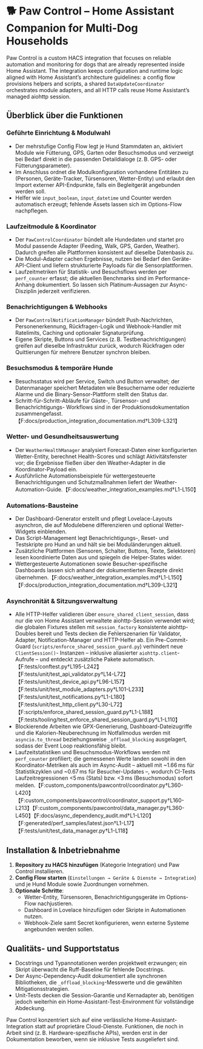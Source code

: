 # 🐕 Paw Control – Home Assistant Companion for Multi-Dog Households

Paw Control is a custom HACS integration that focuses on reliable automation
and monitoring for dogs that are already represented inside Home Assistant. The
integration keeps configuration and runtime logic aligned with Home
Assistant’s architecture guidelines: a config flow provisions helpers and
scripts, a shared `DataUpdateCoordinator` orchestrates module adapters, and all
HTTP calls reuse Home Assistant’s managed aiohttp session.

## Überblick über die Funktionen

### Geführte Einrichtung & Modulwahl
- Der mehrstufige Config Flow legt je Hund Stammdaten an, aktiviert Module wie
  Fütterung, GPS, Garten oder Besuchsmodus und verzweigt bei Bedarf direkt in
  die passenden Detaildialoge (z. B. GPS- oder Fütterungsparameter).
- Im Anschluss ordnet die Modulkonfiguration vorhandene Entitäten zu
  (Personen, Geräte-Tracker, Türsensoren, Wetter-Entity) und erlaubt den
  Import externer API-Endpunkte, falls ein Begleitgerät angebunden werden
  soll.
- Helfer wie `input_boolean`, `input_datetime` und Counter werden automatisch
  erzeugt; fehlende Assets lassen sich im Options-Flow nachpflegen.

### Laufzeitmodule & Koordinator
- Der `PawControlCoordinator` bündelt alle Hundedaten und startet pro Modul
  passende Adapter (Feeding, Walk, GPS, Garden, Weather). Dadurch greifen alle
  Plattformen konsistent auf dieselbe Datenbasis zu.
- Die Modul-Adapter cachen Ergebnisse, nutzen bei Bedarf den Geräte-API-Client
  und liefern strukturierte Payloads für die Sensorplattformen.
- Laufzeitmetriken für Statistik- und Besuchsflows werden per `perf_counter`
  erfasst; die aktuellen Benchmarks sind im Performance-Anhang dokumentiert.
  So lassen sich Platinum-Aussagen zur Async-Disziplin jederzeit verifizieren.

### Benachrichtigungen & Webhooks
- Der `PawControlNotificationManager` bündelt Push-Nachrichten, Personenerkennung,
  Rückfragen-Logik und Webhook-Handler mit Ratelimits, Caching und optionaler
  Signaturprüfung.
- Eigene Skripte, Buttons und Services (z. B. Testbenachrichtigungen) greifen
  auf dieselbe Infrastruktur zurück, wodurch Rückfragen oder Quittierungen für
  mehrere Benutzer synchron bleiben.

### Besuchsmodus & temporäre Hunde
- Besuchsstatus wird per Service, Switch und Button verwaltet; der
  Datenmanager speichert Metadaten wie Besuchername oder reduzierte Alarme und
  die Binary-Sensor-Plattform stellt den Status dar.
- Schritt-für-Schritt-Abläufe für Gäste-, Türsensor- und Benachrichtigungs-
  Workflows sind in der Produktionsdokumentation zusammengefasst.【F:docs/production_integration_documentation.md†L309-L321】

### Wetter- und Gesundheitsauswertung
- Der `WeatherHealthManager` analysiert Forecast-Daten einer konfigurierten
  Wetter-Entity, berechnet Health-Scores und schlägt Aktivitätsfenster vor; die
  Ergebnisse fließen über den Weather-Adapter in die Koordinator-Payload ein.
- Ausführliche Automationsbeispiele für wettergesteuerte Benachrichtigungen und
  Schutzmaßnahmen liefert der Weather-Automation-Guide.【F:docs/weather_integration_examples.md†L1-L150】

### Automations-Bausteine
- Der Dashboard-Generator erstellt und pflegt Lovelace-Layouts asynchron, die
  auf Modulebene differenzieren und optional Wetter-Widgets einblenden.
- Das Script-Management legt Benachrichtigungs-, Reset- und Testskripte pro Hund
  an und hält sie bei Moduländerungen aktuell.
- Zusätzliche Plattformen (Sensoren, Schalter, Buttons, Texte, Selektoren) lesen
  koordinierte Daten aus und spiegeln die Helper-States wider.
- Wettergesteuerte Automationen sowie Besucher-spezifische Dashboards lassen
  sich anhand der dokumentierten Rezepte direkt übernehmen.【F:docs/weather_integration_examples.md†L1-L150】【F:docs/production_integration_documentation.md†L309-L321】

### Asynchronität & Sitzungsverwaltung
- Alle HTTP-Helfer validieren über `ensure_shared_client_session`, dass nur die
  von Home Assistant verwaltete aiohttp-Session verwendet wird; die globalen
  Fixtures stellen mit `session_factory` konsistente aiohttp-Doubles bereit und
  Tests decken die Fehlerszenarien für Validator, Adapter, Notification-Manager
  und HTTP-Helfer ab. Ein Pre-Commit-Guard
  (`scripts/enforce_shared_session_guard.py`) verhindert neue `ClientSession()`-
  Instanzen – inklusive aliasierter `aiohttp.client`-Aufrufe – und entdeckt
  zusätzliche Pakete automatisch.【F:tests/conftest.py†L195-L242】【F:tests/unit/test_api_validator.py†L14-L72】【F:tests/unit/test_device_api.py†L96-L157】【F:tests/unit/test_module_adapters.py†L101-L233】【F:tests/unit/test_notifications.py†L1-L180】【F:tests/unit/test_http_client.py†L30-L72】【F:scripts/enforce_shared_session_guard.py†L1-L188】【F:tests/tooling/test_enforce_shared_session_guard.py†L1-L110】
- Blockierende Arbeiten wie GPX-Generierung, Dashboard-Dateizugriffe und die
  Kalorien-Neuberechnung im Notfallmodus werden mit `asyncio.to_thread`
  beziehungsweise `_offload_blocking` ausgelagert, sodass der Event Loop
  reaktionsfähig bleibt.
- Laufzeitstatistiken und Besuchsmodus-Workflows werden mit `perf_counter`
  profiliert; die gemessenen Werte landen sowohl in den Koordinator-Metriken als
  auch im Async-Audit – aktuell mit ~1.66 ms für Statistikzyklen und ~0.67 ms für
  Besucher-Updates –, wodurch CI-Tests Laufzeitregressionen <5 ms (Stats) bzw.
  <3 ms (Besuchsmodus) sofort melden.【F:custom_components/pawcontrol/coordinator.py†L360-L420】【F:custom_components/pawcontrol/coordinator_support.py†L160-L213】【F:custom_components/pawcontrol/data_manager.py†L360-L450】【F:docs/async_dependency_audit.md†L1-L120】【F:generated/perf_samples/latest.json†L1-L17】【F:tests/unit/test_data_manager.py†L1-L118】

## Installation & Inbetriebnahme
1. **Repository zu HACS hinzufügen** (Kategorie Integration) und Paw Control
   installieren.
2. **Config Flow starten** (`Einstellungen → Geräte & Dienste → Integration`)
   und je Hund Module sowie Zuordnungen vornehmen.
3. **Optionale Schritte**:
   - Wetter-Entity, Türsensoren, Benachrichtigungsgeräte im Options-Flow
     nachjustieren.
   - Dashboard in Lovelace hinzufügen oder Skripte in Automationen nutzen.
   - Webhook-Ziele samt Secret konfigurieren, wenn externe Systeme angebunden
     werden sollen.

## Qualitäts- und Supportstatus
- Docstrings und Typannotationen werden projektweit erzwungen; ein Skript
  überwacht die Ruff-Baseline für fehlende Docstrings.
- Der Async-Dependency-Audit dokumentiert alle synchronen Bibliotheken, die
  `_offload_blocking`-Messwerte und die gewählten Mitigationsstrategien.
- Unit-Tests decken die Session-Garantie und Kernadapter ab, benötigen jedoch
  weiterhin ein Home-Assistant-Test-Environment für vollständige Abdeckung.

Paw Control konzentriert sich auf eine verlässliche Home-Assistant-Integration
statt auf proprietäre Cloud-Dienste. Funktionen, die noch in Arbeit sind (z. B.
Hardware-spezifische APIs), werden erst in der Dokumentation beworben, wenn sie
inklusive Tests ausgeliefert sind.
